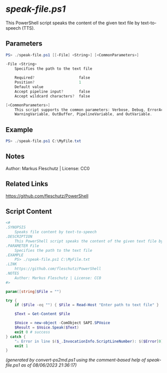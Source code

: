 *speak-file.ps1*
================

This PowerShell script speaks the content of the given text file by text-to-speech (TTS).

Parameters
----------
```powershell
PS> ./speak-file.ps1 [[-File] <String>] [<CommonParameters>]

-File <String>
    Specifies the path to the text file
    
    Required?                    false
    Position?                    1
    Default value                
    Accept pipeline input?       false
    Accept wildcard characters?  false

[<CommonParameters>]
    This script supports the common parameters: Verbose, Debug, ErrorAction, ErrorVariable, WarningAction, 
    WarningVariable, OutBuffer, PipelineVariable, and OutVariable.
```

Example
-------
```powershell
PS> ./speak-file.ps1 C:\MyFile.txt

```

Notes
-----
Author: Markus Fleschutz | License: CC0

Related Links
-------------
https://github.com/fleschutz/PowerShell

Script Content
--------------
```powershell
<#
.SYNOPSIS
	Speaks file content by text-to-speech
.DESCRIPTION
	This PowerShell script speaks the content of the given text file by text-to-speech (TTS).
.PARAMETER File
	Specifies the path to the text file
.EXAMPLE
	PS> ./speak-file.ps1 C:\MyFile.txt
.LINK
	https://github.com/fleschutz/PowerShell
.NOTES
	Author: Markus Fleschutz | License: CC0
#>

param([string]$File = "")

try {
	if ($File -eq "") { $File = Read-Host "Enter path to text file" }

	$Text = Get-Content $File

	$Voice = new-object -ComObject SAPI.SPVoice
	$Result = $Voice.Speak($Text)
	exit 0 # success
} catch {
	"⚠️ Error in line $($_.InvocationInfo.ScriptLineNumber): $($Error[0])"
	exit 1
}
```

*(generated by convert-ps2md.ps1 using the comment-based help of speak-file.ps1 as of 08/06/2023 21:36:17)*
